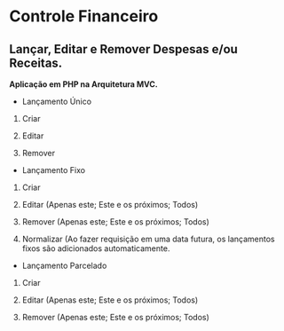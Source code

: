 # Controle Financeiro

## Lançar, Editar e Remover Despesas e/ou Receitas.

**Aplicação em PHP na Arquitetura MVC.**

- Lançamento Único

1. Criar

2. Editar

3. Remover

- Lançamento Fixo

1. Criar

2. Editar (Apenas este; Este e os próximos; Todos)

3. Remover (Apenas este; Este e os próximos; Todos)

4. Normalizar (Ao fazer requisição em uma data futura, os lançamentos fixos são adicionados automaticamente.

- Lançamento Parcelado

1. Criar

2. Editar (Apenas este; Este e os próximos; Todos)

3. Remover (Apenas este; Este e os próximos; Todos)
